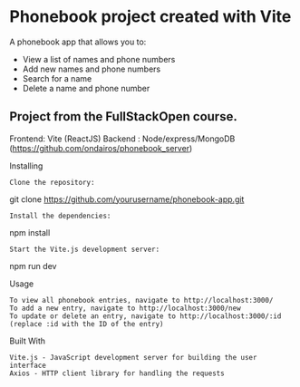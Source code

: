 # Phonebook project created with Vite

A phonebook app that allows you to:

- View a list of names and phone numbers
- Add new names and phone numbers
- Search for a name
- Delete a name and phone number

## Project from the FullStackOpen course.

Frontend: Vite (ReactJS)
Backend : Node/express/MongoDB (https://github.com/ondairos/phonebook_server)

Installing

    Clone the repository:

git clone https://github.com/yourusername/phonebook-app.git

    Install the dependencies:

npm install

    Start the Vite.js development server:

npm run dev

Usage

    To view all phonebook entries, navigate to http://localhost:3000/
    To add a new entry, navigate to http://localhost:3000/new
    To update or delete an entry, navigate to http://localhost:3000/:id (replace :id with the ID of the entry)

Built With

    Vite.js - JavaScript development server for building the user interface
    Axios - HTTP client library for handling the requests
